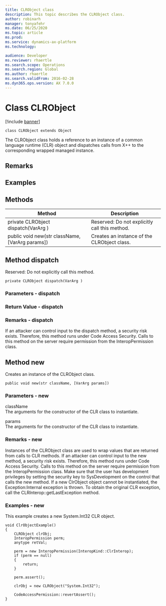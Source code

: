 ```yaml
---
title: CLRObject class
description: This topic describes the CLRObject class.
author: robinarh
manager: tonyafehr
ms.date: 06/25/2020
ms.topic: article
ms.prod: 
ms.service: dynamics-ax-platform
ms.technology: 

audience: Developer
ms.reviewer: rhaertle
ms.search.scope: Operations
ms.search.region: Global
ms.author: rhaertle
ms.search.validFrom: 2016-02-28
ms.dyn365.ops.version: AX 7.0.0
---
```


# Class CLRObject

[!include [banner](../includes/banner.md)]

```xpp
class CLRObject extends Object
```

The CLRObject class holds a reference to an instance of a common language runtime (CLR) object and dispatches calls from X++ to the corresponding wrapped managed instance.

## Remarks

## Examples

## Methods

| Method                                            | Description                                   |
|---------------------------------------------------|-----------------------------------------------|
| private CLRObject dispatch(VarArg )               | Reserved: Do not explicitly call this method. |
| public void new(str className, \[VarArg params\]) | Creates an instance of the CLRObject class.   |

## Method dispatch

Reserved: Do not explicitly call this method.

```xpp
private CLRObject dispatch(VarArg )
```

### Parameters - dispatch


### Return Value - dispatch

### Remarks - dispatch

If an attacker can control input to the dispatch method, a security risk exists. Therefore, this method runs under Code Access Security. Calls to this method on the server require permission from the InteropPermission class.

## Method new

Creates an instance of the CLRObject class.

```xpp
public void new(str className, [VarArg params])
```

### Parameters - new

className  
The arguments for the constructor of the CLR class to instantiate.

<!-- -->

params  
The arguments for the constructor of the CLR class to instantiate.

### Remarks - new

Instances of the CLRObject class are used to wrap values that are returned from calls to CLR methods. If an attacker can control input to the new method, a security risk exists. Therefore, this method runs under Code Access Security. Calls to this method on the server require permission from the InteropPermission class. Make sure that the user has development privileges by setting the security key to SysDevelopment on the control that calls the new method. If a new ClrObject object cannot be instantiated, the Exception:Internal exception is thrown. To obtain the original CLR exception, call the CLRInterop::getLastException method.

### Examples - new

This example creates a new System.Int32 CLR object.

```xpp
void ClrObjectExample() 
{ 
    CLRObject clrObj; 
    InteropPermission perm; 
    anytype retVal; 
```

```xpp
    perm = new InteropPermission(InteropKind::ClrInterop); 
    if (perm == null) 
    { 
        return; 
    } 
```

```xpp
    perm.assert(); 
```

```xpp
    clrObj = new CLRObject("System.Int32"); 
```

```xpp
    CodeAccessPermission::revertAssert(); 
}
```

